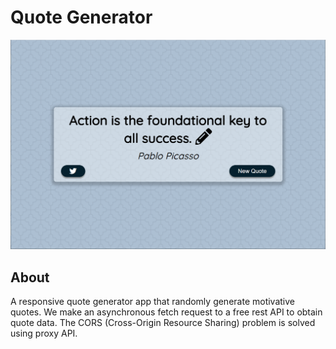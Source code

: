 # Quote Generator

![Quote generator cover](./app-cover.png)

## About

A responsive quote generator app that randomly generate motivative quotes. We make an asynchronous fetch request to a free rest API to obtain quote data. The CORS (Cross-Origin Resource Sharing) problem is solved using proxy API.
